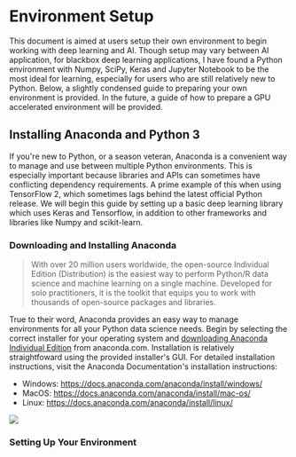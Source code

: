 # Environment Setup

This document is aimed at users setup their own environment to begin working with deep learning and AI. Though setup may vary between AI application, for blackbox deep learning applications, I have found a Python environment with Numpy, SciPy, Keras and Jupyter Notebook to be the most ideal for learning, especially for users who are still relatively new to Python. Below, a slightly condensed guide to preparing your own environment is provided. In the future, a guide of how to prepare a GPU accelerated environment will be provided.

## Installing Anaconda and Python 3

If you're new to Python, or a season veteran, Anaconda is a convenient way to manage and use between multiple Python environments. This is especially important because libraries and APIs can sometimes have conflicting dependency requirements. A prime example of this when using TensorFlow 2, which sometimes lags behind the latest official Python release. We will begin this guide by setting up a basic deep learning library which uses Keras and Tensorflow, in addition to other frameworks and libraries like Numpy and scikit-learn.

### Downloading and Installing Anaconda

> With over 20 million users worldwide, the open-source Individual Edition (Distribution) is the easiest way to perform Python/R data science and  machine learning on a single machine. Developed for solo practitioners,  it is the toolkit that equips you to work with thousands of open-source  packages and libraries.

True to their word, Anaconda provides an easy way to manage environments for all your Python data science needs. Begin by selecting the correct installer for your operating system and [downloading Anaconda Individual Edition](https://www.anaconda.com/products/individual) from anaconda.com. Installation is relatively straightfoward using the provided installer's GUI. For detailed installation instructions, visit the Anaconda Documentation's installation instructions:

- Windows: https://docs.anaconda.com/anaconda/install/windows/
- MacOS: https://docs.anaconda.com/anaconda/install/mac-os/
- Linux: https://docs.anaconda.com/anaconda/install/linux/

![](https://raw.githubusercontent.com/SBriguglio/DLTMIS/main/Images/Screenshot%202020-11-26%20185758.png?token=ANH3756UCKW7O2P34UXM35K7YBA3E)

### Setting Up Your Environment

